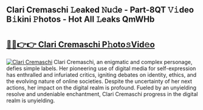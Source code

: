## Clari Cremaschi 𝙻eaked 𝙽u𝚍e - Part-8QT 𝚅𝚒deo B𝚒kini 𝙿hotos - Hot All 𝙻eaks QmWHb

# <h2><a href="http://ld3sny.urlbe.top/?page=Clari+Cremaschi">🔗🔗👉👉 Clari Cremaschi P𝚑oto𝚜Vid𝚎o</a></h2>

[![Clari Cremaschi](https://i.imgur.com/eBuTRDB.gif)](http://ld3sny.urlbe.top/?page=Clari+Cremaschi)
Clari Cremaschi, an enigmatic and complex personage, defies simple labels. Her pioneering use of digital media for self-expression has enthralled and infuriated critics, igniting debates on identity, ethics, and the evolving nature of online societies. Despite the uncertainty of her next actions, her impact on the digital realm is profound. Fueled by an unyielding resolve and undeniable enchantment, Clari Cremaschi progress in the digital realm is unyielding.
